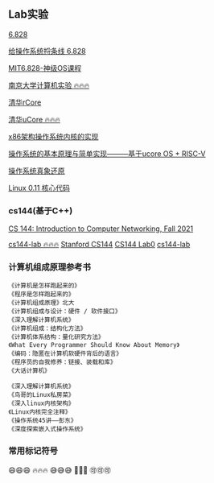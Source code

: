 ## Lab实验

[6.828](https://pdos.csail.mit.edu/6.828/2017/)

[给操作系统捋条线 6.828](https://github.com/Rand312/xv6)

[MIT6.828-神级OS课程](https://zhuanlan.zhihu.com/p/74028717)

[南京大学计算机实验 🔥🔥🔥](https://nju-projectn.github.io/ics-pa-gitbook/ics2020/)

[清华rCore](https://rcore-os.github.io/rCore-Tutorial-Book-v3/chapter0/index.html)

[清华uCore 🔥🔥🔥](https://github.com/kiukotsu/ucore)

[x86架构操作系统内核的实现](http://wiki.0xffffff.org/)

[操作系统的基本原理与简单实现———基于ucore OS + RISC-V](https://www.bookstack.cn/read/simple_os_book/README.md)

[操作系统真象还原](https://blog.csdn.net/zhwenx3/category_10385326.html)

[ Linux 0.11 核心代码](https://github.com/sunym1993/flash-linux0.11-talk)

### cs144(基于C++)

[CS 144: Introduction to Computer Networking, Fall 2021](https://cs144.github.io/)

[cs144-lab 🔥🔥🔥](https://www.cnblogs.com/kangyupl/p/stanford_cs144_labs.html)
[Stanford CS144](https://sukunahust.com/?s=144)
[CS144 Lab0](http://doraemonzzz.com/2021/12/12/2021-12-12-CS144-Lab0/)
[cs144-lab](http://yuzijun.life/2021-02/CS144)

### 计算机组成原理参考书

    《计算机是怎样跑起来的》
    《程序是怎样跑起来的》
    《计算机组成原理》北大
    《计算机组成与设计：硬件 / 软件接口》
    《深入理解计算机系统》
    《计算机组成：结构化方法》
    《计算机体系结构：量化研究方法》
    《What Every Programmer Should Know About Memory》
    《编码：隐匿在计算机软硬件背后的语言》
    《程序员的自我修养：链接、装载和库》
    《大话计算机》

    《深入理解计算机系统》
    《鸟哥的Linux私房菜》
    《深入linux内核架构》
    《Linux内核完全注释》
    《操作系统45讲——彭东》
    《深度探索嵌入式操作系统》
    
### 常用标记符号

😄😄😄
🔥🔥🔥
😅😅😅
🐷🐷🐷
🉑🉑🉑
    
